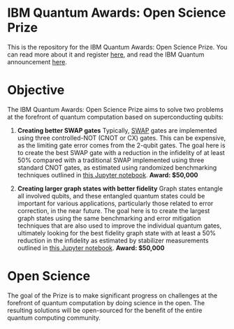 # IBM Quantum Awards: Open Science Prize

This is the repository for the IBM Quantum Awards: Open Science Prize. You can read more about it and register [here](https://www.ibmquantumawards.com/), and read the IBM Quantum announcement [here](https://www.ibm.com/blogs/research/2020/11/open-science-prize/).

# Objective

The IBM Quantum Awards: Open Science Prize aims to solve two problems at the forefront of quantum computation based on superconducting qubits:

1. **Creating better SWAP gates** Typically, [SWAP](https://qiskit.org/textbook/ch-gates/more-circuit-identities.html#2.-Swapping-Qubits-) gates are implemented using three controlled-NOT (CNOT or CX) gates. This can be expensive, as the limiting gate error comes from the 2-qubit gates. The goal here is to create the best SWAP gate with a reduction in the infidelity of at least 50% compared with a traditional SWAP implemented using three standard CNOT gates, as estimated using randomized benchmarking techniques outlined in [this Jupyter notebook](ibmquantum-swap-gate-challenge.ipynb). **Award: $50,000**

2. **Creating larger graph states with better fidelity** Graph states entangle all involved qubits, and these entangled quantum states could be important for various applications, particularly those related to error correction, in the near future. The goal here is to create the largest graph states using the same benchmarking and error mitigation techniques that are also used to improve the individual quantum gates, ultimately looking for the best fidelity graph state with at least a 50% reduction in the infidelity as estimated by stabilizer measurements outlined in [this Jupyter notebook](ibmquantum-graph-states-challenge.ipynb). **Award: $50,000**

# Open Science

The goal of the Prize is to make significant progress on challenges at the forefront of quantum computation by doing science in the open. The resulting solutions will be open-sourced for the benefit of the entire quantum computing community.